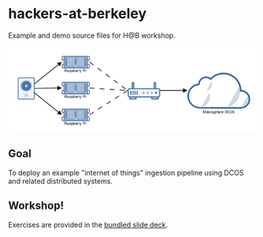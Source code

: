 # hackers-at-berkeley
Example and demo source files for H@B workshop.

![Ingestion Pipeline](/img/ingestion-pipeline.png?raw=true)

## Goal

To deploy an example "internet of things" ingestion pipeline using DCOS and related distributed systems.

## Workshop!

Exercises are provided in the [bundled slide deck](/workshop.pdf?raw=true).
